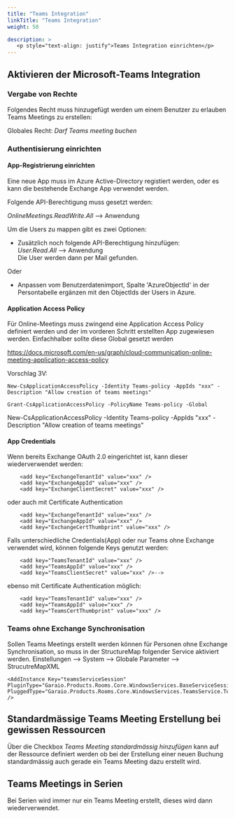 ```yaml
---
title: "Teams Integration"
linkTitle: "Teams Integration"
weight: 50

description: >
   <p style="text-align: justify">Teams Integration einrichten</p>
---
```



## Aktivieren der Microsoft-Teams Integration

### Vergabe von Rechte

Folgendes Recht muss hinzugefügt werden um einem Benutzer zu erlauben Teams Meetings zu erstellen:

Globales Recht: *Darf Teams meeting buchen*

### Authentisierung einrichten

#### App-Registrierung einrichten

Eine neue App muss im Azure Active-Directory registiert werden, oder es kann die bestehende Exchange App verwendet werden.

Folgende API-Berechtigung muss gesetzt werden:

*OnlineMeetings.ReadWrite.All*  --> Anwendung

Um die Users zu mappen gibt es zwei Optionen:

- Zusätzlich noch folgende API-Berechtigung hinzufügen:<br>*User.Read.All* --> Anwendung<br>Die User werden dann per Mail gefunden.

Oder

- Anpassen vom Benutzerdatenimport, Spalte 'AzureObjectId' in der Persontabelle ergänzen mit den ObjectIds der Users in Azure.

#### Application Access Policy

Für Online-Meetings muss zwingend eine Application Access Policy definiert werden und der im vorderen Schritt erstellten App zugewiesen werden. Einfachhalber sollte diese Global gesetzt werden

https://docs.microsoft.com/en-us/graph/cloud-communication-online-meeting-application-access-policy

Vorschlag 3V:

```
New-CsApplicationAccessPolicy -Identity Teams-policy -AppIds "xxx" -Description "Allow creation of teams meetings"

Grant-CsApplicationAccessPolicy -PolicyName Teams-policy -Global
```
New-CsApplicationAccessPolicy -Identity Teams-policy -AppIds "xxx" -Description "Allow creation of teams meetings"

#### App Credentials

Wenn bereits Exchange OAuth 2.0 eingerichtet ist, kann dieser wiederverwendet werden:

```
    <add key="ExchangeTenantId" value="xxx" />
    <add key="ExchangeAppId" value="xxx" />
    <add key="ExchangeClientSecret" value="xxx" />
```
oder auch mit Certificate Authentication
```
    <add key="ExchangeTenantId" value="xxx" />
    <add key="ExchangeAppId" value="xxx" />
    <add key="ExchangeCertThumbprint" value="xxx" />
```
Falls unterschiedliche Credentials(App) oder nur Teams ohne Exchange verwendet wird, können folgende Keys genutzt werden:

```
    <add key="TeamsTenantId" value="xxx" />
    <add key="TeamsAppId" value="xxx" />
    <add key="TeamsClientSecret" value="xxx" />-->
```
ebenso mit Certificate Authentication möglich:
```
    <add key="TeamsTenantId" value="xxx" />
    <add key="TeamsAppId" value="xxx" />
    <add key="TeamsCertThumbprint" value="xxx" />
```

### Teams ohne Exchange Synchronisation

Sollen Teams Meetings erstellt werden können für Personen ohne Exchange Synchronisation, so muss in der StructureMap folgender Service aktiviert werden. Einstellungen --> System --> Globale Parameter --> StrucutreMapXML

```
<AddInstance Key="teamsServiceSession" PluginType="Garaio.Products.Rooms.Core.WindowsServices.BaseServiceSession,Garaio.Products.Rooms.Core" PluggedType="Garaio.Products.Rooms.Core.WindowsServices.TeamsService.TeamsServiceSession,Garaio.Products.Rooms.Core" />
```

## Standardmässige Teams Meeting Erstellung bei gewissen Ressourcen

Über die Checkbox *Teams Meeting standardmässig hinzufügen* kann auf der Ressource definiert werden ob bei der Erstellung einer neuen Buchung standardmässig auch gerade ein Teams Meeting dazu erstellt wird.

## Teams Meetings in Serien

Bei Serien wird immer nur ein Teams Meeting erstellt, dieses wird dann wiederverwendet.





